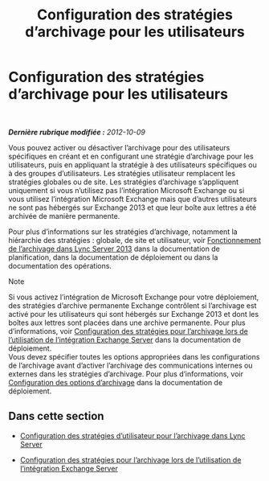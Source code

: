 ﻿---
title: Configuration des stratégies d’archivage pour les utilisateurs
TOCTitle: Configuration des stratégies d’archivage pour les utilisateurs
ms:assetid: 1bbb45df-0590-4c66-9d65-d25526f57790
ms:mtpsurl: https://technet.microsoft.com/fr-fr/library/JJ204722(v=OCS.15)
ms:contentKeyID: 49296413
ms.date: 05/20/2016
mtps_version: v=OCS.15
ms.translationtype: HT
---

# Configuration des stratégies d’archivage pour les utilisateurs

 

_**Dernière rubrique modifiée :** 2012-10-09_

Vous pouvez activer ou désactiver l’archivage pour des utilisateurs spécifiques en créant et en configurant une stratégie d’archivage pour les utilisateurs, puis en appliquant la stratégie à des utilisateurs spécifiques ou à des groupes d’utilisateurs. Les stratégies utilisateur remplacent les stratégies globales ou de site. Les stratégies d’archivage s’appliquent uniquement si vous n’utilisez pas l’intégration Microsoft Exchange ou si vous utilisez l’intégration Microsoft Exchange mais que d’autres utilisateurs ne sont pas hébergés sur Exchange 2013 et que leur boîte aux lettres a été archivée de manière permanente.

Pour plus d’informations sur les stratégies d’archivage, notamment la hiérarchie des stratégies : globale, de site et utilisateur, voir [Fonctionnement de l’archivage dans Lync Server 2013](lync-server-2013-how-archiving-works.md) dans la documentation de planification, dans la documentation de déploiement ou dans la documentation des opérations.

> [!note]  
> Si vous activez l’intégration de Microsoft Exchange pour votre déploiement, des stratégies d’archive permanente Exchange contrôlent si l’archivage est activé pour les utilisateurs qui sont hébergés sur Exchange 2013 et dont les boîtes aux lettres sont placées dans une archive permanente. Pour plus d’informations, voir <a href="lync-server-2013-setting-up-policies-for-archiving-when-using-exchange-server-integration.md">Configuration des stratégies pour l’archivage lors de l’utilisation de l’intégration Exchange Server</a> dans la documentation de déploiement.<br />
Vous devez spécifier toutes les options appropriées dans les configurations de l’archivage avant d’activer l’archivage des communications internes ou externes dans les stratégies d’archivage. Pour plus d’informations, voir <a href="lync-server-2013-configuring-archiving-options.md">Configuration des options d’archivage</a> dans la documentation de déploiement.

## Dans cette section

  - [Configuration des stratégies d’utilisateur pour l’archivage dans Lync Server](lync-server-2013-setting-up-user-policies-for-archiving-in-lync-server.md)

  - [Configuration des stratégies pour l’archivage lors de l’utilisation de l’intégration Exchange Server](lync-server-2013-setting-up-policies-for-archiving-when-using-exchange-server-integration.md)

